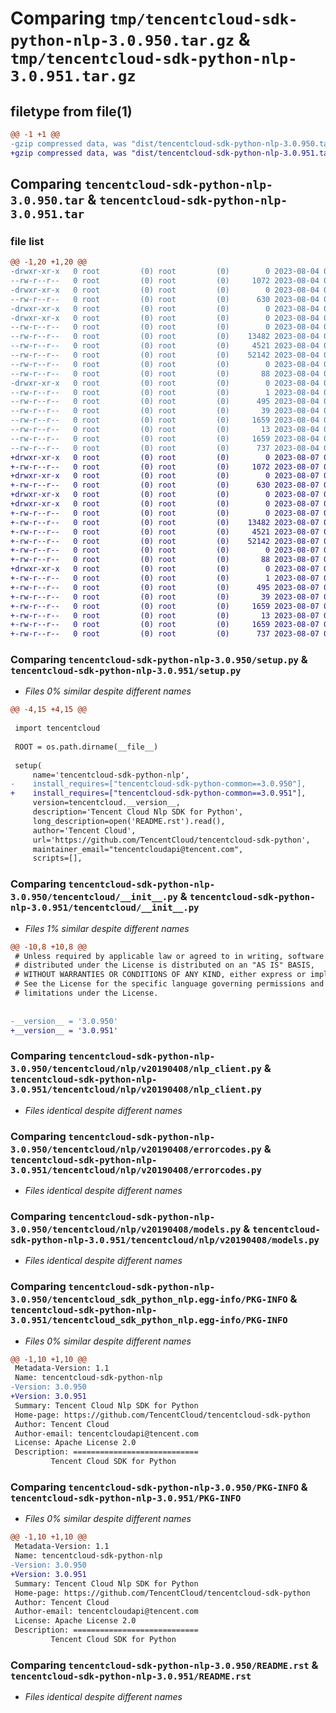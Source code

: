 # Comparing `tmp/tencentcloud-sdk-python-nlp-3.0.950.tar.gz` & `tmp/tencentcloud-sdk-python-nlp-3.0.951.tar.gz`

## filetype from file(1)

```diff
@@ -1 +1 @@
-gzip compressed data, was "dist/tencentcloud-sdk-python-nlp-3.0.950.tar", last modified: Fri Aug  4 00:31:27 2023, max compression
+gzip compressed data, was "dist/tencentcloud-sdk-python-nlp-3.0.951.tar", last modified: Mon Aug  7 00:31:10 2023, max compression
```

## Comparing `tencentcloud-sdk-python-nlp-3.0.950.tar` & `tencentcloud-sdk-python-nlp-3.0.951.tar`

### file list

```diff
@@ -1,20 +1,20 @@
-drwxr-xr-x   0 root         (0) root         (0)        0 2023-08-04 00:31:27.000000 tencentcloud-sdk-python-nlp-3.0.950/
--rw-r--r--   0 root         (0) root         (0)     1072 2023-08-04 00:31:27.000000 tencentcloud-sdk-python-nlp-3.0.950/setup.py
-drwxr-xr-x   0 root         (0) root         (0)        0 2023-08-04 00:31:27.000000 tencentcloud-sdk-python-nlp-3.0.950/tencentcloud/
--rw-r--r--   0 root         (0) root         (0)      630 2023-08-04 00:31:27.000000 tencentcloud-sdk-python-nlp-3.0.950/tencentcloud/__init__.py
-drwxr-xr-x   0 root         (0) root         (0)        0 2023-08-04 00:31:27.000000 tencentcloud-sdk-python-nlp-3.0.950/tencentcloud/nlp/
-drwxr-xr-x   0 root         (0) root         (0)        0 2023-08-04 00:31:27.000000 tencentcloud-sdk-python-nlp-3.0.950/tencentcloud/nlp/v20190408/
--rw-r--r--   0 root         (0) root         (0)        0 2023-08-04 00:31:27.000000 tencentcloud-sdk-python-nlp-3.0.950/tencentcloud/nlp/v20190408/__init__.py
--rw-r--r--   0 root         (0) root         (0)    13482 2023-08-04 00:31:27.000000 tencentcloud-sdk-python-nlp-3.0.950/tencentcloud/nlp/v20190408/nlp_client.py
--rw-r--r--   0 root         (0) root         (0)     4521 2023-08-04 00:31:27.000000 tencentcloud-sdk-python-nlp-3.0.950/tencentcloud/nlp/v20190408/errorcodes.py
--rw-r--r--   0 root         (0) root         (0)    52142 2023-08-04 00:31:27.000000 tencentcloud-sdk-python-nlp-3.0.950/tencentcloud/nlp/v20190408/models.py
--rw-r--r--   0 root         (0) root         (0)        0 2023-08-04 00:31:27.000000 tencentcloud-sdk-python-nlp-3.0.950/tencentcloud/nlp/__init__.py
--rw-r--r--   0 root         (0) root         (0)       88 2023-08-04 00:31:27.000000 tencentcloud-sdk-python-nlp-3.0.950/setup.cfg
-drwxr-xr-x   0 root         (0) root         (0)        0 2023-08-04 00:31:27.000000 tencentcloud-sdk-python-nlp-3.0.950/tencentcloud_sdk_python_nlp.egg-info/
--rw-r--r--   0 root         (0) root         (0)        1 2023-08-04 00:31:27.000000 tencentcloud-sdk-python-nlp-3.0.950/tencentcloud_sdk_python_nlp.egg-info/dependency_links.txt
--rw-r--r--   0 root         (0) root         (0)      495 2023-08-04 00:31:27.000000 tencentcloud-sdk-python-nlp-3.0.950/tencentcloud_sdk_python_nlp.egg-info/SOURCES.txt
--rw-r--r--   0 root         (0) root         (0)       39 2023-08-04 00:31:27.000000 tencentcloud-sdk-python-nlp-3.0.950/tencentcloud_sdk_python_nlp.egg-info/requires.txt
--rw-r--r--   0 root         (0) root         (0)     1659 2023-08-04 00:31:27.000000 tencentcloud-sdk-python-nlp-3.0.950/tencentcloud_sdk_python_nlp.egg-info/PKG-INFO
--rw-r--r--   0 root         (0) root         (0)       13 2023-08-04 00:31:27.000000 tencentcloud-sdk-python-nlp-3.0.950/tencentcloud_sdk_python_nlp.egg-info/top_level.txt
--rw-r--r--   0 root         (0) root         (0)     1659 2023-08-04 00:31:27.000000 tencentcloud-sdk-python-nlp-3.0.950/PKG-INFO
--rw-r--r--   0 root         (0) root         (0)      737 2023-08-04 00:31:27.000000 tencentcloud-sdk-python-nlp-3.0.950/README.rst
+drwxr-xr-x   0 root         (0) root         (0)        0 2023-08-07 00:31:10.000000 tencentcloud-sdk-python-nlp-3.0.951/
+-rw-r--r--   0 root         (0) root         (0)     1072 2023-08-07 00:31:10.000000 tencentcloud-sdk-python-nlp-3.0.951/setup.py
+drwxr-xr-x   0 root         (0) root         (0)        0 2023-08-07 00:31:10.000000 tencentcloud-sdk-python-nlp-3.0.951/tencentcloud/
+-rw-r--r--   0 root         (0) root         (0)      630 2023-08-07 00:31:10.000000 tencentcloud-sdk-python-nlp-3.0.951/tencentcloud/__init__.py
+drwxr-xr-x   0 root         (0) root         (0)        0 2023-08-07 00:31:10.000000 tencentcloud-sdk-python-nlp-3.0.951/tencentcloud/nlp/
+drwxr-xr-x   0 root         (0) root         (0)        0 2023-08-07 00:31:10.000000 tencentcloud-sdk-python-nlp-3.0.951/tencentcloud/nlp/v20190408/
+-rw-r--r--   0 root         (0) root         (0)        0 2023-08-07 00:31:10.000000 tencentcloud-sdk-python-nlp-3.0.951/tencentcloud/nlp/v20190408/__init__.py
+-rw-r--r--   0 root         (0) root         (0)    13482 2023-08-07 00:31:10.000000 tencentcloud-sdk-python-nlp-3.0.951/tencentcloud/nlp/v20190408/nlp_client.py
+-rw-r--r--   0 root         (0) root         (0)     4521 2023-08-07 00:31:10.000000 tencentcloud-sdk-python-nlp-3.0.951/tencentcloud/nlp/v20190408/errorcodes.py
+-rw-r--r--   0 root         (0) root         (0)    52142 2023-08-07 00:31:10.000000 tencentcloud-sdk-python-nlp-3.0.951/tencentcloud/nlp/v20190408/models.py
+-rw-r--r--   0 root         (0) root         (0)        0 2023-08-07 00:31:10.000000 tencentcloud-sdk-python-nlp-3.0.951/tencentcloud/nlp/__init__.py
+-rw-r--r--   0 root         (0) root         (0)       88 2023-08-07 00:31:10.000000 tencentcloud-sdk-python-nlp-3.0.951/setup.cfg
+drwxr-xr-x   0 root         (0) root         (0)        0 2023-08-07 00:31:10.000000 tencentcloud-sdk-python-nlp-3.0.951/tencentcloud_sdk_python_nlp.egg-info/
+-rw-r--r--   0 root         (0) root         (0)        1 2023-08-07 00:31:10.000000 tencentcloud-sdk-python-nlp-3.0.951/tencentcloud_sdk_python_nlp.egg-info/dependency_links.txt
+-rw-r--r--   0 root         (0) root         (0)      495 2023-08-07 00:31:10.000000 tencentcloud-sdk-python-nlp-3.0.951/tencentcloud_sdk_python_nlp.egg-info/SOURCES.txt
+-rw-r--r--   0 root         (0) root         (0)       39 2023-08-07 00:31:10.000000 tencentcloud-sdk-python-nlp-3.0.951/tencentcloud_sdk_python_nlp.egg-info/requires.txt
+-rw-r--r--   0 root         (0) root         (0)     1659 2023-08-07 00:31:10.000000 tencentcloud-sdk-python-nlp-3.0.951/tencentcloud_sdk_python_nlp.egg-info/PKG-INFO
+-rw-r--r--   0 root         (0) root         (0)       13 2023-08-07 00:31:10.000000 tencentcloud-sdk-python-nlp-3.0.951/tencentcloud_sdk_python_nlp.egg-info/top_level.txt
+-rw-r--r--   0 root         (0) root         (0)     1659 2023-08-07 00:31:10.000000 tencentcloud-sdk-python-nlp-3.0.951/PKG-INFO
+-rw-r--r--   0 root         (0) root         (0)      737 2023-08-07 00:31:10.000000 tencentcloud-sdk-python-nlp-3.0.951/README.rst
```

### Comparing `tencentcloud-sdk-python-nlp-3.0.950/setup.py` & `tencentcloud-sdk-python-nlp-3.0.951/setup.py`

 * *Files 0% similar despite different names*

```diff
@@ -4,15 +4,15 @@
 
 import tencentcloud
 
 ROOT = os.path.dirname(__file__)
 
 setup(
     name='tencentcloud-sdk-python-nlp',
-    install_requires=["tencentcloud-sdk-python-common==3.0.950"],
+    install_requires=["tencentcloud-sdk-python-common==3.0.951"],
     version=tencentcloud.__version__,
     description='Tencent Cloud Nlp SDK for Python',
     long_description=open('README.rst').read(),
     author='Tencent Cloud',
     url='https://github.com/TencentCloud/tencentcloud-sdk-python',
     maintainer_email="tencentcloudapi@tencent.com",
     scripts=[],
```

### Comparing `tencentcloud-sdk-python-nlp-3.0.950/tencentcloud/__init__.py` & `tencentcloud-sdk-python-nlp-3.0.951/tencentcloud/__init__.py`

 * *Files 1% similar despite different names*

```diff
@@ -10,8 +10,8 @@
 # Unless required by applicable law or agreed to in writing, software
 # distributed under the License is distributed on an "AS IS" BASIS,
 # WITHOUT WARRANTIES OR CONDITIONS OF ANY KIND, either express or implied.
 # See the License for the specific language governing permissions and
 # limitations under the License.
 
 
-__version__ = '3.0.950'
+__version__ = '3.0.951'
```

### Comparing `tencentcloud-sdk-python-nlp-3.0.950/tencentcloud/nlp/v20190408/nlp_client.py` & `tencentcloud-sdk-python-nlp-3.0.951/tencentcloud/nlp/v20190408/nlp_client.py`

 * *Files identical despite different names*

### Comparing `tencentcloud-sdk-python-nlp-3.0.950/tencentcloud/nlp/v20190408/errorcodes.py` & `tencentcloud-sdk-python-nlp-3.0.951/tencentcloud/nlp/v20190408/errorcodes.py`

 * *Files identical despite different names*

### Comparing `tencentcloud-sdk-python-nlp-3.0.950/tencentcloud/nlp/v20190408/models.py` & `tencentcloud-sdk-python-nlp-3.0.951/tencentcloud/nlp/v20190408/models.py`

 * *Files identical despite different names*

### Comparing `tencentcloud-sdk-python-nlp-3.0.950/tencentcloud_sdk_python_nlp.egg-info/PKG-INFO` & `tencentcloud-sdk-python-nlp-3.0.951/tencentcloud_sdk_python_nlp.egg-info/PKG-INFO`

 * *Files 0% similar despite different names*

```diff
@@ -1,10 +1,10 @@
 Metadata-Version: 1.1
 Name: tencentcloud-sdk-python-nlp
-Version: 3.0.950
+Version: 3.0.951
 Summary: Tencent Cloud Nlp SDK for Python
 Home-page: https://github.com/TencentCloud/tencentcloud-sdk-python
 Author: Tencent Cloud
 Author-email: tencentcloudapi@tencent.com
 License: Apache License 2.0
 Description: ============================
         Tencent Cloud SDK for Python
```

### Comparing `tencentcloud-sdk-python-nlp-3.0.950/PKG-INFO` & `tencentcloud-sdk-python-nlp-3.0.951/PKG-INFO`

 * *Files 0% similar despite different names*

```diff
@@ -1,10 +1,10 @@
 Metadata-Version: 1.1
 Name: tencentcloud-sdk-python-nlp
-Version: 3.0.950
+Version: 3.0.951
 Summary: Tencent Cloud Nlp SDK for Python
 Home-page: https://github.com/TencentCloud/tencentcloud-sdk-python
 Author: Tencent Cloud
 Author-email: tencentcloudapi@tencent.com
 License: Apache License 2.0
 Description: ============================
         Tencent Cloud SDK for Python
```

### Comparing `tencentcloud-sdk-python-nlp-3.0.950/README.rst` & `tencentcloud-sdk-python-nlp-3.0.951/README.rst`

 * *Files identical despite different names*

